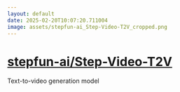 ```yaml
---
layout: default
date: 2025-02-20T10:07:20.711004
image: assets/stepfun-ai_Step-Video-T2V_cropped.png
---
```


# [stepfun-ai/Step-Video-T2V](https://github.com/stepfun-ai/Step-Video-T2V)

Text-to-video generation model
